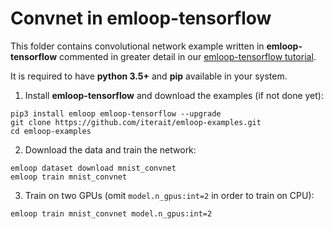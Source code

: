 # Convnet in emloop-tensorflow
This folder contains convolutional network example written in **emloop-tensorflow**
commented in greater detail in our [emloop-tensorflow tutorial](https://tensorflow.emloop.org/tutorial.html).

It is required to have **python 3.5+** and **pip** available in your system.

1. Install **emloop-tensorflow** and download the examples (if not done yet):
```
pip3 install emloop emloop-tensorflow --upgrade
git clone https://github.com/iterait/emloop-examples.git
cd emloop-examples
```

2. Download the data and train the network:
```
emloop dataset download mnist_convnet
emloop train mnist_convnet
```

3. Train on two GPUs (omit `model.n_gpus:int=2` in order to train on CPU):
```
emloop train mnist_convnet model.n_gpus:int=2
```
